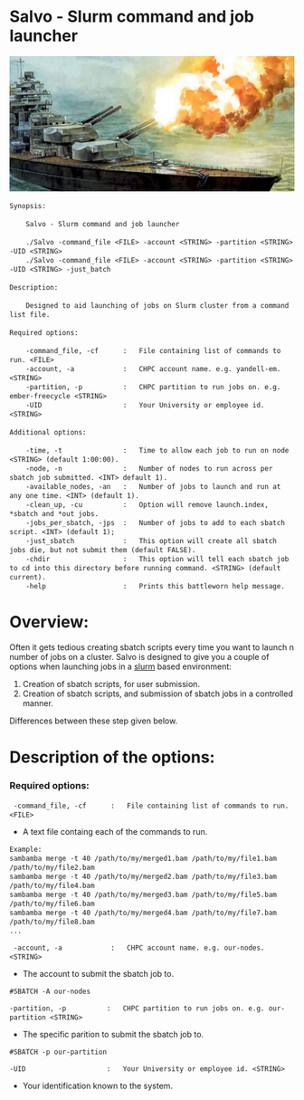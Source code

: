 # Salvo - Slurm command and job launcher
![alt text](https://github.com/srynobio/Salvo/blob/master/img/salvo3.jpg)

```
Synopsis:

    Salvo - Slurm command and job launcher

    ./Salvo -command_file <FILE> -account <STRING> -partition <STRING> -UID <STRING>
    ./Salvo -command_file <FILE> -account <STRING> -partition <STRING> -UID <STRING> -just_batch

Description:

    Designed to aid launching of jobs on Slurm cluster from a command list file.

Required options:

    -command_file, -cf      :   File containing list of commands to run. <FILE>
    -account, -a            :   CHPC account name. e.g. yandell-em. <STRING>
    -partition, -p          :   CHPC partition to run jobs on. e.g. ember-freecycle <STRING>
    -UID                    :   Your University or employee id. <STRING>

Additional options:

    -time, -t               :   Time to allow each job to run on node <STRING> (default 1:00:00).
    -node, -n               :   Number of nodes to run across per sbatch job submitted. <INT> default 1).
    -available_nodes, -an   :   Number of jobs to launch and run at any one time. <INT> (default 1).
    -clean_up, -cu          :   Option will remove launch.index, *sbatch and *out jobs.
    -jobs_per_sbatch, -jps  :   Number of jobs to add to each sbatch script. <INT> (default 1);
    -just_sbatch            :   This option will create all sbatch jobs die, but not submit them (default FALSE).
    -chdir                  :   This option will tell each sbatch job to cd into this directory before running command. <STRING> (default current).
    -help                   :   Prints this battleworn help message.
```

# Overview:
Often it gets tedious creating sbatch scripts every time you want to launch n number of jobs on a cluster.  Salvo is designed to give you a couple of options when launching jobs in a [slurm](http://slurm.schedmd.com/) based environment:

1.	Creation of sbatch scripts, for user submission.
2.	Creation of sbatch scripts, and submission of sbatch jobs in a controlled manner.

Differences between these step given below.

# Description of the options:

### Required options:

```
 -command_file, -cf      :   File containing list of commands to run. <FILE>
```
* A text file containg each of the commands to run.
```
Example:
sambamba merge -t 40 /path/to/my/merged1.bam /path/to/my/file1.bam /path/to/my/file2.bam 
sambamba merge -t 40 /path/to/my/merged2.bam /path/to/my/file3.bam /path/to/my/file4.bam
sambamba merge -t 40 /path/to/my/merged3.bam /path/to/my/file5.bam /path/to/my/file6.bam
sambamba merge -t 40 /path/to/my/merged4.bam /path/to/my/file7.bam /path/to/my/file8.bam
...
```

```
 -account, -a            :   CHPC account name. e.g. our-nodes. <STRING>
```
* The account to submit the sbatch job to.
```
#SBATCH -A our-nodes
```

```
-partition, -p          :   CHPC partition to run jobs on. e.g. our-partition <STRING>
```
* The specific parition to submit the sbatch job to.
```
#SBATCH -p our-partition
```

```
-UID                    :   Your University or employee id. <STRING>
```
* Your identification known to the system.





 





 


